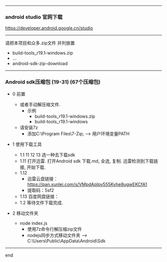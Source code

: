 
---

### android studio 官网下载

https://developer.android.google.cn/studio


---

请把本项目和众多.zip文件 并列放置

 - build-tools_r19.1-windows.zip
 - ...
 - android-sdk-zip-download

---

### Android sdk压缩包 (19-31) (67个压缩包)

 - 0 前置
   - 或者手动解压缩文件.
     - 示例
       - build-tools_r19.1-windows.zip
       - build-tools_r19.1-windows
   - 请安装7z
     - 添加C:\Program Files\7-Zip; --> 用户环境变量PATH

 - 1 使用下载工具
   - 1.1 11 12 13 选一种去下载sdk
   - 1.11 打开迅雷. 打开Android sdk 下载.md, 全选, 复制. 迅雷检测到下载链接, 开始下载.
   - 1.12
     - 迅雷云盘链接：https://pan.xunlei.com/s/VMpdAplpv555Kvhe8ugwEKCfA1
     - 提取码：5sf2
   - 1.13 百度网盘链接：
   - 1.2 等待文件下载完成.
 - 2 移动文件夹
   - node index.js
     - 使用7z命令行解压缩zip文件
     - nodejs同步方式移动文件夹 --> C:\Users\Public\AppData\Android\Sdk

---

end
